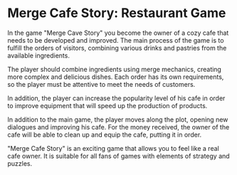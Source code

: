 # Merge Cafe Story: Restaurant Game

In the game "Merge Cave Story" you become the owner of a cozy cafe that needs to be developed and improved. The main process of the game is to fulfill the orders of visitors, combining various drinks and pastries from the available ingredients.

The player should combine ingredients using merge mechanics, creating more complex and delicious dishes. Each order has its own requirements, so the player must be attentive to meet the needs of customers.

In addition, the player can increase the popularity level of his cafe in order to improve equipment that will speed up the production of products.

In addition to the main game, the player moves along the plot, opening new dialogues and improving his cafe. For the money received, the owner of the cafe will be able to clean up and equip the cafe, putting it in order.

"Merge Cafe Story" is an exciting game that allows you to feel like a real cafe owner. It is suitable for all fans of games with elements of strategy and puzzles.
